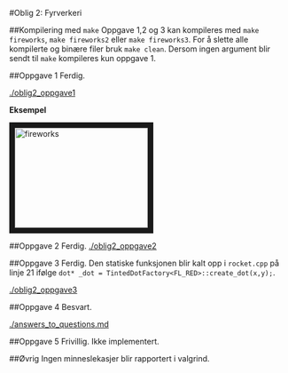 #Oblig 2: Fyrverkeri

##Kompilering med `make`
Oppgave 1,2 og 3 kan kompileres med `make fireworks`, `make fireworks2` eller `make fireworks3`. For å slette alle kompilerte og binære filer bruk `make clean`. Dersom ingen argument blir sendt til `make` kompileres kun oppgave 1. 

##Oppgave 1
Ferdig. 

[./oblig2_oppgave1](./oblig2_oppgave1)

**Eksempel**

<a href="http://www.youtube.com/watch?feature=player_embedded&v=7vy-m6He2AQ
" target="_blank"><img src="http://img.youtube.com/vi/7vy-m6He2AQ/0.jpg" 
alt="fireworks" width="240" height="180" border="10" /></a>

##Oppgave 2
Ferdig. 
[./oblig2_oppgave2](./oblig2_oppgave2)

##Oppgave 3
Ferdig. 
Den statiske funksjonen blir kalt opp i `rocket.cpp` på linje 21 ifølge `dot* _dot = TintedDotFactory<FL_RED>::create_dot(x,y);`.

[./oblig2_oppgave3](./oblig2_oppgave3)

##Oppgave 4
Besvart. 

[./answers_to_questions.md](./answers_to_questions.md)

##Oppgave 5
Frivillig. Ikke implementert. 

##Øvrig
Ingen minneslekasjer blir rapportert i valgrind.
